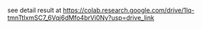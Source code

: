 see detail result at https://colab.research.google.com/drive/1lq-tmnTtIxmSC7_6Vqj6dMfo4brVi0Ny?usp=drive_link
